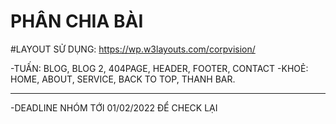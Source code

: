 # PHÂN CHIA BÀI
#LAYOUT SỬ DỤNG: https://wp.w3layouts.com/corpvision/

-TUẤN: BLOG, BLOG 2, 404PAGE, HEADER, FOOTER, CONTACT
-KHOẺ: HOME, ABOUT, SERVICE, BACK TO TOP, THANH BAR.

-----------------------------------------------
-DEADLINE NHÓM TỚI 01/02/2022 ĐỂ CHECK LẠI
